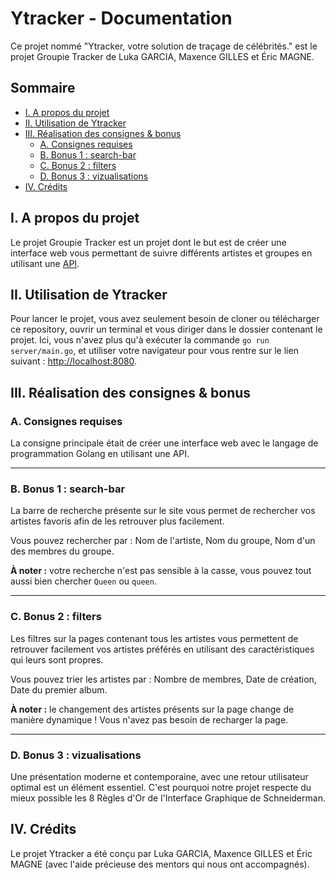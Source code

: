 # Ytracker - Documentation

Ce projet nommé "Ytracker, votre solution de traçage de célébrités." est le projet Groupie Tracker de Luka GARCIA, Maxence GILLES et Éric MAGNE.

## Sommaire

- [I. A propos du projet](#i-a-propos-du-projet)
- [II. Utilisation de Ytracker](#ii-utilisation-de-ytracker)
- [III. Réalisation des consignes & bonus](#iii-réalisation-des-consignes-bonus)
    - [A. Consignes requises](#a-consignes-requises)
    - [B. Bonus 1 : search-bar](#b-bonus-1-search-bar)
    - [C. Bonus 2 : filters](#c-bonus-2-filters)
    - [D. Bonus 3 : vizualisations](#d-bonus-3-vizualisations)
- [IV. Crédits](#iv-crédits)


## I. A propos du projet

Le projet Groupie Tracker est un projet dont le but est de créer une interface web vous permettant de suivre différents artistes et groupes en utilisant une [API](https://groupietrackers.herokuapp.com/api).

## II. Utilisation de Ytracker

Pour lancer le projet, vous avez seulement besoin de cloner ou télécharger ce repository, ouvrir un terminal et vous diriger dans le dossier contenant le projet.
Ici, vous n'avez plus qu'à exécuter la commande `go run server/main.go`, et utiliser votre navigateur pour vous rentre sur le lien suivant : [http://localhost:8080](http://localhost:8080).

## III. Réalisation des consignes & bonus

### A. Consignes requises

La consigne principale était de créer une interface web avec le langage de programmation Golang en utilisant une API.

---

### B. Bonus 1 : search-bar

La barre de recherche présente sur le site vous permet de rechercher vos artistes favoris afin de les retrouver plus facilement.

Vous pouvez rechercher par : Nom de l'artiste, Nom du groupe, Nom d'un des membres du groupe.

**À noter :** votre recherche n'est pas sensible à la casse, vous pouvez tout aussi bien chercher `Queen` ou `queen`.

---

### C. Bonus 2 : filters

Les filtres sur la pages contenant tous les artistes vous permettent de retrouver facilement vos artistes préférés en utilisant des caractéristiques qui leurs sont propres.

Vous pouvez trier les artistes par : Nombre de membres, Date de création, Date du premier album.

**À noter :** le changement des artistes présents sur la page change de manière dynamique ! Vous n'avez pas besoin de recharger la page.

---

### D. Bonus 3 : vizualisations

Une présentation moderne et contemporaine, avec une retour utilisateur optimal est un élément essentiel. C'est pourquoi notre projet respecte du mieux possible les 8 Règles d'Or de l'Interface Graphique de Schneiderman.

## IV. Crédits

Le projet Ytracker a été conçu par Luka GARCIA, Maxence GILLES et Éric MAGNE (avec l'aide précieuse des mentors qui nous ont accompagnés).